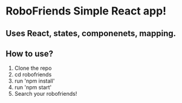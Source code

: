 # RoboFriends Simple React app!

## Uses React, states, componenets, mapping.

## How to use?
1. Clone the repo
2. cd robofriends
3. run 'npm install'
4. run 'npm start'
5. Search your robofriends!